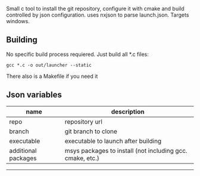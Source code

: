 Small c tool to install the git repository, configure it with cmake and build controlled by json configuration. uses nxjson to parse launch.json. Targets windows.

## Building
No specific build process requiered. Just build all *.c files:
``` shell
gcc *.c -o out/launcher --static
```
There also is a Makefile if you need it

## Json variables
| name | description |
| --- | --- |
| repo | repository url|
| branch | git branch to clone |
| executable | executable to launch after building |
| additional packages | msys packages to install (not including gcc. cmake, etc.) |
---